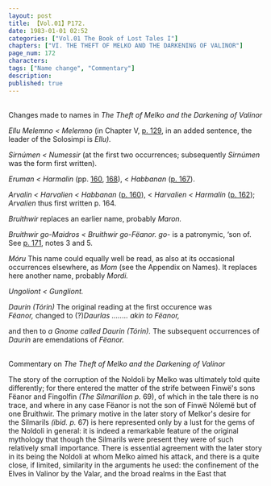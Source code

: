 ```yaml
---
layout: post
title: 【Vol.01】P172.
date: 1983-01-01 02:52
categories: ["Vol.01 The Book of Lost Tales I"]
chapters: ["VI. THE THEFT OF MELKO AND THE DARKENING OF VALINOR"]
page_num: 172
characters: 
tags: ["Name change", "Commentary"]
description: 
published: true
---
```


<BR>
Changes made to names in <I>The Theft of Melko and the Darkening of Valinor</I>

<I>Ellu Melemno < Melemno </I>(in Chapter V, [p. 129]({{site.baseurl}}/vol01-p129), in an added sentence, the leader of the Solosimpi is <I>Ellu).</I>

<I>Sirnúmen    < Numessir </I>(at the first two occurrences; subsequently <I>Sirnúmen </I>was the form first written).

<I>Eruman    < Harmalin </I>(pp. [160]({{site.baseurl}}/vol01-p160), [168]({{site.baseurl}}/vol01-p168)), < <I>Habbanan </I>([p. 167]({{site.baseurl}}/vol01-p167)).

<I>Arvalin    < Harvalien < Habbanan </I>([p. 160]({{site.baseurl}}/vol01-p160)), < <I>Harvalien < Harmalin </I>([p. 162]({{site.baseurl}}/vol01-p162)); <I>Arvalien </I>thus first written p. 164.

<I>Bruithwir </I>replaces an earlier name, probably <I>Maron.</I>

<I>Bruithwir go-Maidros < Bruithwir go-Fëanor. go- </I>is a patronymic, ‘son of. See [p. 171]({{site.baseurl}}/vol01-p171), notes 3 and 5.

<I>Móru </I>This name could equally well be read, as also at its occasional occurrences elsewhere, as <I>Mom </I>(see the Appendix on Names). It replaces here another name, probably <I>Mordi.</I>

<I>Ungoliont    < Gungliont.</I>

<I>Daurin (Tórin)  </I>The original reading at the first occurence was<BR><I>Fëanor, </I>changed to (?)<I>Daurlas ........ akin to Fëanor,</I>

and then to <I>a Gnome called Daurin (Tórin). </I>The subsequent occurrences of <I>Daurin </I>are emendations of <I>Fëanor.</I>

<BR>
Commentary on <I>The Theft of Melko and the Darkening of Valinor</I>

The story of the corruption of the Noldoli by Melko was ultimately told quite differently; for there entered the matter of the strife between Finwë's sons Fëanor and Fingolfin <I>(The Silmarillion p. </I>69), of which in the tale there is no trace, and where in any case Fëanor is not the son of Finwë Nólemë but of one Bruithwir. The primary motive in the later story of Melkor's desire for the Silmarils <I>(ibid. p. </I>67) is here represented only by a lust for the gems of the Noldoli in general: it is indeed a remarkable feature of the original mythology that though the Silmarils were present they were of such relatively small importance. There is essential agreement with the later story in its being the Noldoli at whom Melko aimed his attack, and there is a quite close, if limited, similarity in the arguments he used: the confinement of the Elves in Valinor by the Valar, and the broad realms in the East that

